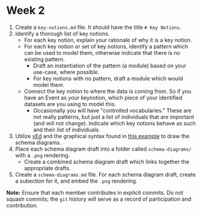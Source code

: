 # Week 2
1. Create a `key-notions.md` file. It should have the title `# Key Notions`.
2. Identify a thorough list of key notions. 
    * For each key notion, explain your rationale of why it is a key notion.
    * For each key notion or set of key notions, identify a pattern which can be used to model them, otherwise indicate that there is no existing pattern.
        * Draft an instantiation of the pattern (a module) based on your use-case, where possible.
        * For key notions with no pattern, draft a module which would model them.
    * Connect the key notion to where the data is coming from. So if you have an Event as your keynotion, which piece of your identified datasets are you using to model this.
        * Occasionally you will have "controlled vocabularies." These are not really patterns, but just a list of individuals that are important (and will not change). Indicate which key notions behave as such and their list of individuals.
3. Utilize [yEd](https://yworks.com/yed) and the graphical syntax found in [this example](../templates/schema-diagram.graphml) to draw the schema diagrams.
4. Place each schema diagram draft into a folder called `schema-diagrams/` with a `.png` rendering.
    * Create a combined schema diagram draft which links together the appropriate drafts.
5. Create a `schema-diagrams.md` file. For each schema diagram draft, create a subection for it, and embed the `.png` rendering. 

**Note:** Ensure that each member contributes in explicit commits. Do not squash commits; the `git` history will serve as a record of participation and contribution.